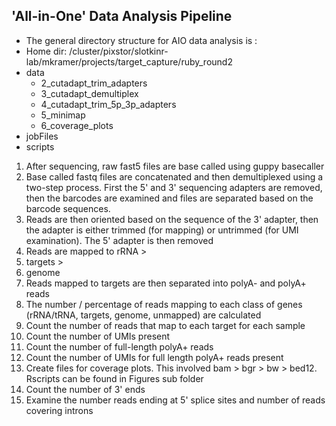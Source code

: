 ## 'All-in-One' Data Analysis Pipeline
* The general directory structure for AIO data analysis is : 
* Home dir: /cluster/pixstor/slotkinr-lab/mkramer/projects/target_capture/ruby_round2
* data
  - 2_cutadapt_trim_adapters
  - 3_cutadapt_demultiplex
  - 4_cutadapt_trim_5p_3p_adapters
  - 5_minimap
  - 6_coverage_plots
* jobFiles
* scripts

  
1. After sequencing, raw fast5 files are base called using guppy basecaller
2. Base called fastq files are concatenated and then demultiplexed using a two-step process. First the 5' and 3' sequencing adapters are removed, then the barcodes are examined and files are separated based on the barcode sequences.
3. Reads are then oriented based on the sequence of the 3' adapter, then the adapter is either trimmed (for mapping) or untrimmed (for UMI examination). The 5' adapter is then removed
4. Reads are mapped to rRNA >
5. targets >
6. genome
7. Reads mapped to targets are then separated into polyA- and polyA+ reads
8. The number / percentage of reads mapping to each class of genes (rRNA/tRNA, targets, genome, unmapped) are calculated
9. Count the number of reads that map to each target for each sample 
10. Count the number of UMIs present
11. Count the number of full-length polyA+ reads
12. Count the number of UMIs for full length polyA+ reads present
13. Create files for coverage plots. This involved bam > bgr > bw > bed12. Rscripts can be found in Figures sub folder
14. Count the number of 3' ends
15. Examine the number reads ending at 5' splice sites and number of reads covering introns

